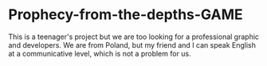 # Prophecy-from-the-depths-GAME
This is a teenager's project but we are too looking for a professional graphic and developers. We are from Poland, but my friend and I can speak English at a communicative level, which is not a problem for us.
